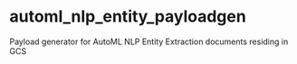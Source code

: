 # automl_nlp_entity_payloadgen
Payload generator for AutoML NLP Entity Extraction documents residing in GCS
